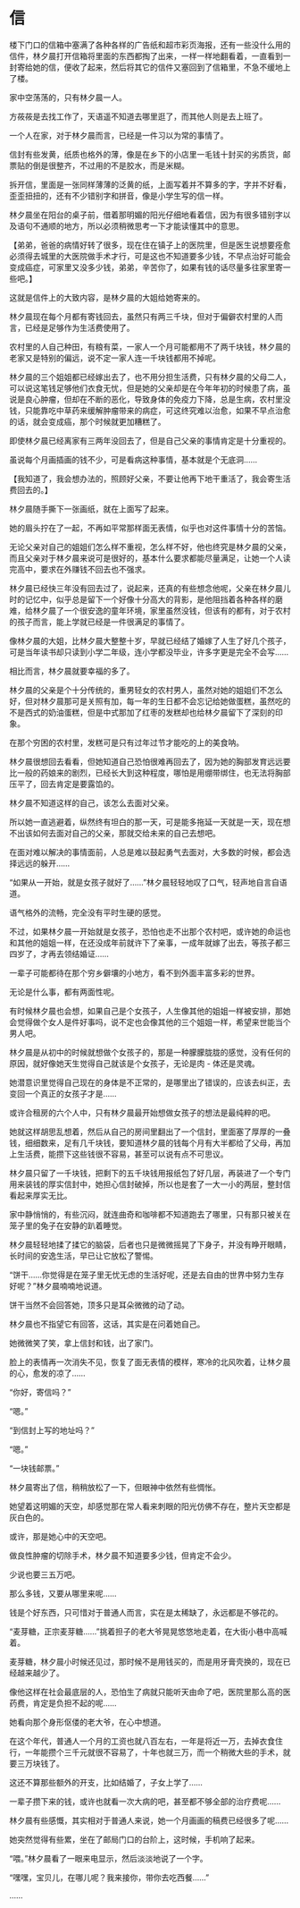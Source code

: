 # 信

楼下门口的信箱中塞满了各种各样的广告纸和超市彩页海报，还有一些没什么用的信件，林夕晨打开信箱将里面的东西都掏了出来，一样一样地翻看着，一直看到一封寄给她的信，便收了起来，然后将其它的信件又塞回到了信箱里，不急不缓地上了楼。

家中空荡荡的，只有林夕晨一人。

方莜莜是去找工作了，天语遥不知道去哪里逛了，而其他人则是去上班了。

一个人在家，对于林夕晨而言，已经是一件习以为常的事情了。

信封有些发黄，纸质也格外的薄，像是在乡下的小店里一毛钱十封买的劣质货，邮票贴的倒是很整齐，不过用的不是胶水，而是米糊。

拆开信，里面是一张同样薄薄的泛黄的纸，上面写着并不算多的字，字并不好看，歪歪扭扭的，还有不少错别字和拼音，像是小学生写的信一样。

林夕晨坐在阳台的桌子前，借着那明媚的阳光仔细地看着信，因为有很多错别字以及语句不通顺的地方，所以必须稍微思考一下才能读懂其中的意思。

【弟弟，爸爸的病情好转了很多，现在住在镇子上的医院里，但是医生说想要痊愈必须得去城里的大医院做手术才行，可是这也不知道要多少钱，不早点治好可能会变成癌症，可家里又没多少钱，弟弟，辛苦你了，如果有钱的话尽量多往家里寄一些吧。】

这就是信件上的大致内容，是林夕晨的大姐给她寄来的。

林夕晨现在每个月都有寄钱回去，虽然只有两三千块，但对于偏僻农村里的人而言，已经是足够作为生活费使用了。

农村里的人自己种田，有粮有菜，一家人一个月可能都用不了两千块钱，林夕晨的老家又是特别的偏远，说不定一家人连一千块钱都用不掉呢。

林夕晨的三个姐姐都已经嫁出去了，也不用分担生活费，只有林夕晨的父母二人，可以说这笔钱足够他们衣食无忧，但是她的父亲却是在今年年初的时候患了病，虽说是良心肿瘤，但却在不断的恶化，导致身体的免疫力下降，总是生病，农村里没钱，只能靠吃中草药来缓解肿瘤带来的病症，可这终究难以治愈，如果不早点治愈的话，就会变成癌，那个时候就更加糟糕了。

即使林夕晨已经离家有三两年没回去了，但是自己父亲的事情肯定是十分重视的。

虽说每个月画插画的钱不少，可是看病这种事情，基本就是个无底洞……

【我知道了，我会想办法的，照顾好父亲，不要让他再下地干重活了，我会寄生活费回去的。】

林夕晨随手撕下一张画纸，就在上面写了起来。

她的眉头拧在了一起，不再如平常那样面无表情，似乎也对这件事情十分的苦恼。

无论父亲对自己的姐姐们怎么样不重视，怎么样不好，他也终究是林夕晨的父亲，而且父亲对于林夕晨来说可是很好的，基本什么要求都能尽量满足，让她一个人读完高中，要求在外赚钱不回去也不强求。

林夕晨已经快三年没有回去过了，说起来，还真的有些想念他呢，父亲在林夕晨儿时的记忆中，似乎总是留下一个好像十分高大的背影，是他阻挡着各种各样的磨难，给林夕晨了一个很安逸的童年环境，家里虽然没钱，但该有的都有，对于农村的孩子而言，能上学就已经是一件很满足的事情了。

像林夕晨的大姐，比林夕晨大整整十岁，早就已经结了婚嫁了人生了好几个孩子，可是当年读书却只读到小学二年级，连小学都没毕业，许多字更是完全不会写……

相比而言，林夕晨就要幸福的多了。

林夕晨的父亲是个十分传统的，重男轻女的农村男人，虽然对她的姐姐们不怎么好，但对林夕晨那可是关照有加，每一年的生日都不会忘记给她做蛋糕，虽然吃的不是西式的奶油蛋糕，但是中式那加了红枣的发糕却也给林夕晨留下了深刻的印象。

在那个穷困的农村里，发糕可是只有过年过节才能吃的上的美食呐。

林夕晨很想回去看看，但她知道自己恐怕很难再回去了，因为她的胸部发育远远要比一般的药娘来的剧烈，已经长大到这种程度，哪怕是用绷带绑住，也无法将胸部压平了，回去肯定是要露馅的。

林夕晨不知道这样的自己，该怎么去面对父亲。

所以她一直逃避着，纵然终有坦白的那一天，可是能多拖延一天就是一天，现在想不出该如何去面对自己的父亲，那就交给未来的自己去想吧。

在面对难以解决的事情面前，人总是难以鼓起勇气去面对，大多数的时候，都会选择远远的躲开……

“如果从一开始，就是女孩子就好了……”林夕晨轻轻地叹了口气，轻声地自言自语道。

语气格外的流畅，完全没有平时生硬的感觉。

不过，如果林夕晨一开始就是女孩子，恐怕也走不出那个农村吧，或许她的命运也和其他的姐姐一样，在还没成年前就许下了亲事，一成年就嫁了出去，等孩子都三四岁了，才再去领结婚证……

一辈子可能都待在那个穷乡僻壤的小地方，看不到外面丰富多彩的世界。

无论是什么事，都有两面性呢。

有时候林夕晨也会想，如果自己是个女孩子，人生像其他的姐姐一样被安排，那她会觉得做个女人是件好事吗，说不定也会像其他的三个姐姐一样，希望来世能当个男人吧。

林夕晨是从初中的时候就想做个女孩子的，那是一种朦朦胧胧的感觉，没有任何的原因，就好像她天生觉得自己就该是个女孩子，无论是肉 - 体还是灵魂。

她潜意识里觉得自己现在的身体是不正常的，是哪里出了错误的，应该去纠正，去变回一个真正的女孩子才是……

或许合租房的六个人中，只有林夕晨最开始想做女孩子的想法是最纯粹的吧。

她就这样胡思乱想着，然后从自己的房间里翻出了一个信封，里面塞了厚厚的一叠钱，细细数来，足有几千块钱，要知道林夕晨的钱每个月有大半都给了父母，再加上生活费，能攒下这些钱很不容易，甚至可以说有点不可思议。

林夕晨只留了一千块钱，把剩下的五千块钱用报纸包了好几层，再装进了一个专门用来装钱的厚实信封中，她担心信封破掉，所以也是套了一大一小的两层，整封信看起来厚实无比。

家中静悄悄的，有些沉闷，就连曲奇和咖啡都不知道跑去了哪里，只有那只被关在笼子里的兔子在安静的趴着睡觉。

林夕晨轻轻地揉了揉它的脑袋，后者也只是微微摇晃了下身子，并没有睁开眼睛，长时间的安逸生活，早已让它放松了警惕。

“饼干……你觉得是在笼子里无忧无虑的生活好呢，还是去自由的世界中努力生存好呢？”林夕晨喃喃地说道。

饼干当然不会回答她，顶多只是耳朵微微的动了动。

林夕晨也不指望它有回答，这话，其实是在问着她自己。

她微微笑了笑，拿上信封和钱，出了家门。

脸上的表情再一次消失不见，恢复了面无表情的模样，寒冷的北风吹着，让林夕晨的心，愈发的凉了……

“你好，寄信吗？”

“嗯。”

“到信封上写的地址吗？”

“嗯。”

“一块钱邮票。”

林夕晨寄出了信，稍稍放松了一下，但眼神中依然有些惆怅。

她望着这明媚的天空，却感觉那在常人看来刺眼的阳光仿佛不存在，整片天空都是灰白色的。

或许，那是她心中的天空吧。

做良性肿瘤的切除手术，林夕晨不知道要多少钱，但肯定不会少。

少说也要三五万吧。

那么多钱，又要从哪里来呢……

钱是个好东西，只可惜对于普通人而言，实在是太稀缺了，永远都是不够花的。

“麦芽糖，正宗麦芽糖……”挑着担子的老大爷晃晃悠悠地走着，在大街小巷中高喊着。

麦芽糖，林夕晨小时候还见过，那时候不是用钱买的，而是用牙膏壳换的，现在已经越来越少了。

像他这样在社会最底层的人，恐怕生了病就只能听天由命了吧，医院里那么高的医药费，肯定是负担不起的呢……

她看向那个身形伛偻的老大爷，在心中想道。

在这个年代，普通人一个月的工资也就八百左右，一年是将近一万，去掉衣食住行，一年能攒个三千元就很不容易了，十年也就三万，而一个稍微大些的手术，就要三万块钱了。

这还不算那些额外的开支，比如结婚了，子女上学了……

一辈子攒下来的钱，或许也就看一次大病的吧，甚至都不够全部的治疗费呢……

林夕晨有些感慨，其实相对于普通人来说，她一个月画画的稿费已经很多了呢……

她突然觉得有些累，坐在了邮局门口的台阶上，这时候，手机响了起来。

“喂。”林夕晨看了一眼来电显示，然后淡淡地说了一个字。

“嘿嘿，宝贝儿，在哪儿呢？我来接你，带你去吃西餐……”

……
